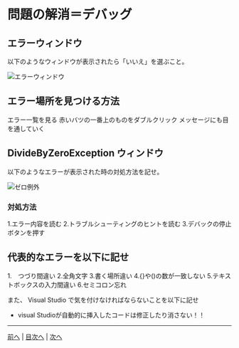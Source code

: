 # 問題の解消＝デバッグ

## エラーウィンドウ
以下のようなウィンドウが表示されたら「いいえ」を選ぶこと。

![エラーウィンドウ](imgs/0300.png)

## エラー場所を見つける方法
エラー一覧を見る
赤いバツの一番上のものをダブルクリック
メッセージにも目を通していく
## DivideByZeroException ウィンドウ
以下のようなエラーが表示された時の対処方法を記せ。

![ゼロ例外](imgs/0301.png)

### 対処方法
1.エラー内容を読む
2.トラブルシューティングのヒントを読む
3.デバックの停止ボタンを押す

## 代表的なエラーを以下に記せ
1.　つづり間違い
2.全角文字
3.書く場所違い
4.{}や()の数が一致しない
5.テキストボックスの入力間違い
6.セミコロン忘れ

また、 Visual Studio で気を付けなければならないことを以下に記せ
- visual Studioが自動的に挿入したコードは修正したり消さない！！

---

[前へ](README.md#%E3%83%97%E3%83%AD%E3%82%B0%E3%83%A9%E3%83%9F%E3%83%B3%E3%82%B0%E3%81%AE%E8%82%9D) | [目次へ](README.md#%E7%9B%AE%E6%AC%A1) | [次へ](04.md)
